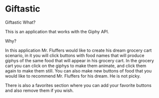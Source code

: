 # Giftastic

Giftastic What?

This is an application that works with the Giphy API.

Why?

In this application Mr. Fluffers would like to create his dream grocery cart scenario, in it you will click buttons with food names that will produce giphys of the same food that will appear in his grocery cart. In the grocery cart you can click on the giphys to make them animate, and click them again to make them still. You can also make new buttons of food that you would like to recommend Mr. Fluffers for his dream. He is not picky.

There is also a favorites section where you can add your favorite buttons and also remove them if you wish.